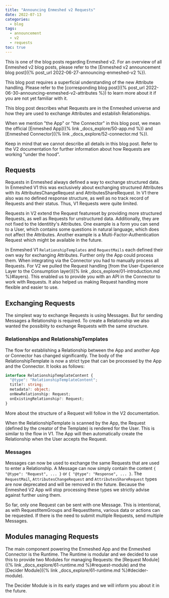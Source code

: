 ```yaml
---
title: "Announcing Enmeshed v2 Requests"
date: 2022-07-13
categories:
  - blog
tags:
  - announcement
  - v2
  - requests
toc: true
---
```


This is one of the blog posts regarding Enmeshed v2. For an overview of all Enmeshed v2 blog posts, please refer to the [Enmeshed v2 announcement blog post]({% post_url 2022-06-27-announcing-enmeshed-v2 %}).

This blog post requires a superficial understanding of the new Attribute handling. Please refer to the [corresponding blog post]({% post_url 2022-06-30-announcing-enmeshed-v2-attributes %}) to learn more about it if you are not yet familiar with it.

This blog post describes what Requests are in the Enmeshed universe and how they are used to exchange Attributes and establish Relationships.

When we mention "the App" or "the Connector" in this blog post, we mean the official [Enmeshed App]({% link _docs_explore/50-app.md %}) and [Enmeshed Connector]({% link _docs_explore/52-connector.md %}).

Keep in mind that we cannot describe all details in this blog post. Refer to the V2 documentation for further information about how Requests are working "under the hood".

## Requests

Requests in Enmeshed always defined a way to exchange structured data. In Enmeshed V1 this was exclusively about exchanging structured Attributes with its AttributesChangeRequest and AttributesShareRequest. In V1 there also was no defined response structure, as well as no track record of Requests and their status. Thus, V1 Requests were quite limited.

Requests in V2 extend the Request featureset by providing more structured Requests, as well as Requests for unstructured data. Additionally, they are not fixed to the Identitity's Attributes. One example is a form you can send to a User, which contains some questions in natural language, which does not affect the Attributes. Another example is a Multi-Factor-Authentication Request which might be available in the future.

In Enmeshed V1 `RelationshipTemplates` and `RequestMails` each defined their own way for exchanging Attributes. Further only the App could process them. When integrating via the Connector you had to manually process all Requests. For V2 we pulled the Request handling [from the User-Experience Layer to the Consumption layer]({% link _docs_explore/01-introduction.md %}#layers). This enabled us to provide you with an API in the Connector to work with Requests. It also helped us making Request handling more flexible and easier to use.

## Exchanging Requests

The simplest way to exchange Requests is using Messages. But for sending Messages a Relationship is required. To create a Relationship we also wanted the possiblity to exchange Requests with the same structure.

### Relationships and RelationshipTemplates

The flow for establishing a Relationship between the App and another App or Connector has changed significantly. The body of the RelationshipTemplate is now a strict type that can be processed by the App and the Connector. It looks as follows:

```ts
interface RelationshipTemplateContent {
  "@type": "RelationshipTemplateContent";
  title?: string;
  metadata?: object;
  onNewRelationship: Request;
  onExistingRelationship?: Request;
}
```

More about the structure of a Request will follow in the V2 documentation.

When the RelationshipTemplate is scanned by the App, the Request (defined by the creator of the Template) is rendered for the User. This is similar to the flow in V1. The App will then automatically create the Relationship when the User accepts the Request.

### Messages

Messages can now be used to exchange the same Requests that are used to enter a Relationship. A Message can now simply contain the content `{ "@type": "Request", ... }` or `{ "@type": "Response", ... }`. The `RequestMail`, `AttributesChangeRequest` and `AttributesShareRequest` types are now deprecated and will be removed in the future. Because the Enmeshed V2 App will stop processing these types we strictly advise against further using them.

So far, only one Request can be sent with one Message. This is intentional, as with RequestItemGroups and RequestItems, various data or actions can be requested. If there is the need to submit multiple Requests, send multiple Messages.

## Modules managing Requests

The main component powering the Enmeshed App and the Enmeshed Connector is the Runtime. The Runtime is modular and we decided to use this to provide two Modules for managing Requests: the [Request Module]({% link _docs_explore/61-runtime.md %}#request-module) and the [Decider Module]({% link _docs_explore/61-runtime.md %}#decider-module).

The Decider Module is in its early stages and we will inform you about it in the future.
